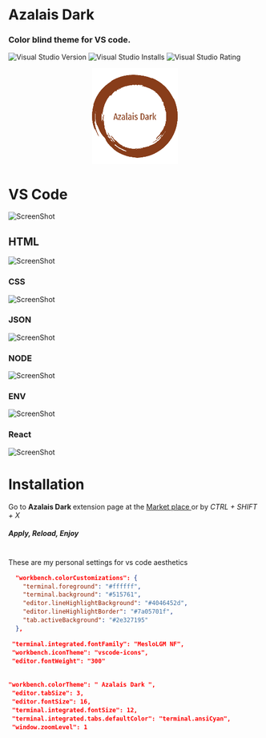 # Azalais Dark

### Color blind theme for VS code.

![Visual Studio Version](https://img.shields.io/visual-studio-marketplace/v/ChristopherAlphonse.azalais-dark-theme?color=green&style=for-the-badge) ![Visual Studio Installs](https://img.shields.io/visual-studio-marketplace/azure-devops/installs/total/ChristopherAlphonse.azalais-dark-theme?style=for-the-badge) ![Visual Studio Rating](https://img.shields.io/visual-studio-marketplace/r/ChristopherAlphonse.azalais-dark-theme?color=cyan&style=for-the-badge)

<p align="center">
	<a href="#">
		<img src="./192.png" />
	</a>
</p>

# VS Code

![ScreenShot](https://res.cloudinary.com/img-api-pager-2/image/upload/v1666929618/Aza%20Theme/fs_fer76p.jpg)

## HTML

![ScreenShot](https://res.cloudinary.com/img-api-pager-2/image/upload/v1666924817/Aza%20Theme/Html_j3oumm_3a0235.png)

### CSS

![ScreenShot](https://res.cloudinary.com/img-api-pager-2/image/upload/v1666924781/Aza%20Theme/css_wrwqrp_8e878e.png)

### JSON

![ScreenShot](https://res.cloudinary.com/img-api-pager-2/image/upload/v1666924707/Aza%20Theme/json_dmbqg8_854cbc.png)

### NODE

![ScreenShot](https://res.cloudinary.com/img-api-pager-2/image/upload/v1666924733/Aza%20Theme/server_code_afv5se_495f61.png)

### ENV

![ScreenShot](https://res.cloudinary.com/img-api-pager-2/image/upload/v1666924684/Aza%20Theme/env_nnxzix_96609d.png)

### React

![ScreenShot](https://res.cloudinary.com/img-api-pager-2/image/upload/v1666924640/Aza%20Theme/React_rhxatn_b6a950.png)

# Installation

<p>Go to <strong> Azalais Dark </strong> extension page at the <a href="https://marketplace.visualstudio.com/items?itemName=ChristopherAlphonse.azalais-dark-theme"> Market place </a> or by  <i>CTRL + SHIFT + X</i> </span>
<h5>Apply, Reload, Enjoy  </h5>
</p>

<br>
These are my personal settings for vs code aesthetics
<br>

```json
  "workbench.colorCustomizations": {
    "terminal.foreground": "#ffffff",
    "terminal.background": "#515761",
    "editor.lineHighlightBackground": "#4046452d",
    "editor.lineHighlightBorder": "#7a05701f",
    "tab.activeBackground": "#2e327195"
  },

```

```json
 "terminal.integrated.fontFamily": "MesloLGM NF",
 "workbench.iconTheme": "vscode-icons",
 "editor.fontWeight": "300"
```

```json

"workbench.colorTheme": " Azalais Dark ",
 "editor.tabSize": 3,
 "editor.fontSize": 16,
 "terminal.integrated.fontSize": 12,
 "terminal.integrated.tabs.defaultColor": "terminal.ansiCyan",
 "window.zoomLevel": 1
```
